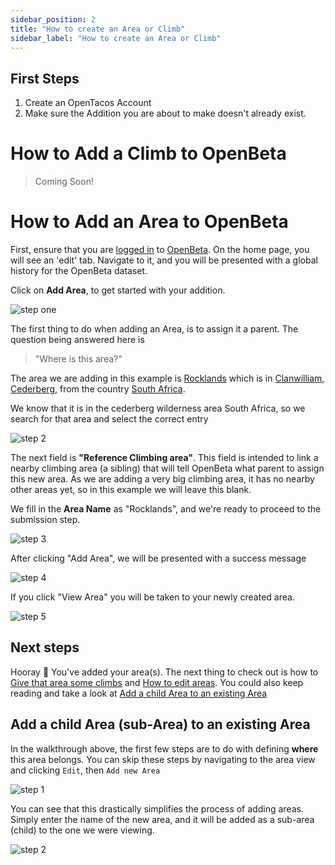 ```yaml
---
sidebar_position: 2
title: "How to create an Area or Climb"
sidebar_label: "How to create an Area or Climb"
---
```


## First Steps

1. Create an OpenTacos Account
1. Make sure the Addition you are about to make doesn't already exist.

# How to Add a Climb to OpenBeta

> Coming Soon!

# How to Add an Area to OpenBeta

First, ensure that you are [logged in](./introduction#create-an-account) to [OpenBeta](https://openbeta.io). On the home page, you will see an 'edit' tab. Navigate to it, and you will be presented with a global history for the OpenBeta dataset.

Click on **Add Area**, to get started with your addition.

![step one](/img/tutorial/opentacos/add-area-step-1.png)

The first thing to do when adding an Area, is to assign it a parent. The question being answered here is

> "Where is this area?"

The area we are adding in this example is [Rocklands](https://en.wikipedia.org/wiki/Rocklands,_South_Africa) which is in [Clanwilliam, Cederberg](https://www.cederberg.com/), from the country [South Africa](https://en.wikipedia.org/wiki/South_Africa).

We know that it is in the cederberg wilderness area South Africa, so we search for that area and select the correct entry

![step 2](/img/tutorial/opentacos/add-area-step-2.png)

The next field is **"Reference Climbing area"**. This field is intended to link a nearby climbing area (a sibling) that will tell OpenBeta what parent to assign this new area. As we are adding a very big climbing area, it has no nearby other areas yet, so in this example we will leave this blank.

We fill in the **Area Name** as "Rocklands", and we're ready to proceed to the submission step.

![step 3](/img/tutorial/opentacos/add-area-step-3.png)

After clicking "Add Area", we will be presented with a success message

![step 4](/img/tutorial/opentacos/add-area-step-4.png)

If you click "View Area" you will be taken to your newly created area.

![step 5](/img/tutorial/opentacos/add-area-step-5.png)

## Next steps

Hooray 🎉 You've added your area(s). The next thing to check out is how to [Give that area some climbs](#how-to-add-a-climb-to-openbeta) and [How to edit areas](./edit#how-to-edit-areas). You could also keep reading and take a look at [Add a child Area to an existing Area](#add-a-child-area-sub-area-to-an-existing-area)

## Add a child Area (sub-Area) to an existing Area

In the walkthrough above, the first few steps are to do with defining **where** this area belongs. You can skip these steps by navigating to the area view and clicking `Edit`, then `Add new Area`

![step 1](/img/tutorial/opentacos/add-child-area-step-1.png)

You can see that this drastically simplifies the process of adding areas. Simply enter the name of the new area, and it will be added as a sub-area (child) to the one we were viewing.

![step 2](/img/tutorial/opentacos/add-child-area-step-2.png)
